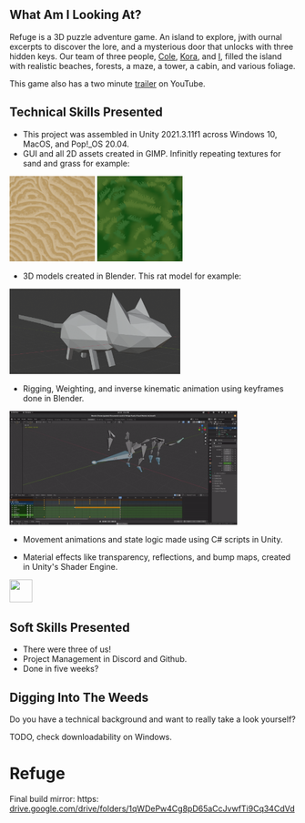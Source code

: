 ## What Am I Looking At?
Refuge is a 3D puzzle adventure game. An island to explore, jwith ournal excerpts to discover the lore, and a mysterious door that unlocks with three hidden keys. Our team of three people, [Cole](https://github.com/colelewis), [Kora](https://github.com/KoraLoud), and [I](https://github.com/ZeHolyQofPower), filled the island with realistic beaches, forests, a maze, a tower, a cabin, and various foliage.

This game also has a two minute [trailer](https://www.youtube.com/watch?v=6IcB0dZ5vS0&t=10s) on YouTube.

## Technical Skills Presented

* This project was assembled in Unity 2021.3.11f1 across Windows 10, MacOS, and Pop!_OS 20.04.
* GUI and all 2D assets created in GIMP. Infinitly repeating textures for sand and grass for example:

<img src="https://github.com/ZeHolyQofPower/Refuge/blob/main/Assets/Visual/Pictures/sand.png" width="150" height="150"/>    <img src="https://github.com/ZeHolyQofPower/Refuge/blob/main/Assets/Visual/Pictures/grass.png" width="150" height="150"/>
* 3D models created in Blender. This rat model for example:

<img src="https://github.com/ZeHolyQofPower/Refuge/blob/main/rat_jr_model.png" width="300" height="150"/>

* Rigging, Weighting, and inverse kinematic animation using keyframes done in Blender.

<img src="https://github.com/ZeHolyQofPower/Refuge/blob/main/rat_jr.gif" width="400" height="200"/>

* Movement animations and state logic made using C# scripts in Unity.

* Material effects like transparency, reflections, and bump maps, created in Unity's Shader Engine.

<insert ocean waves gif here>

<img src="https://tenor.com/view/test-gif-19742784.gif" width="40" height="40"/>

## Soft Skills Presented
* There were three of us!
* Project Management in Discord and Github.
* Done in five weeks?

## Digging Into The Weeds
Do you have a technical background and want to really take a look yourself?

TODO, check downloadability on Windows.


# Refuge
Final build mirror: https: [drive.google.com/drive/folders/1qWDePw4Cg8pD65aCcJvwfTi9Cq34CdVd](https://drive.google.com/drive/folders/1qWDePw4Cg8pD65aCcJvwfTi9Cq34CdVd)
